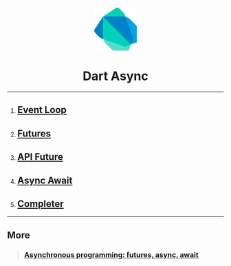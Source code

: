 <p align="center">
    <img src=".github/dart.png" width="100" alt="Dart Logo"/>
</p>

<h1 align="center">Dart Async</h1>

---

1. ## [Event Loop](lib/a_event_loop)
2. ## [Futures](lib/b_futures)
3. ## [API Future](lib/c_api_futures)
4. ## [Async Await](lib/d_async_await)
5. ## [Completer](lib/e_completer)

--- 

## More 

> ### [Asynchronous programming: futures, async, await](https://dart.dev/codelabs/async-await)
